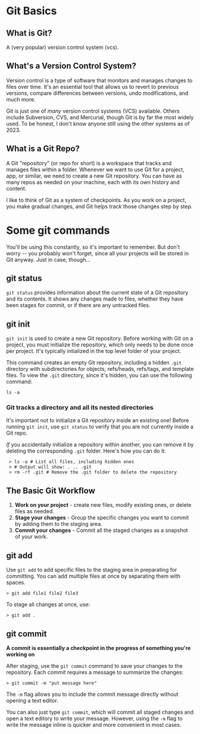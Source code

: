 # Git Basics

## What is Git?

A (very popular) version control system (vcs).

## What's a Version Control System?

Version control is a type of software that monitors and manages changes to files over time. It's an essential tool that allows us to revert to previous versions, compare differences between versions, undo modifications, and much more.

Git is just one of _many_ version control systems (VCS) available. Others include Subversion, CVS, and Mercurial, though Git is by far the most widely used. To be honest, I don't know anyone still using the other systems as of 2023.

## What is a Git Repo?

A Git "repository" (or repo for short) is a workspace that tracks and manages files within a folder. Whenever we want to use Git for a project, app, or similar, we need to create a new Git repository. You can have as many repos as needed on your machine, each with its own history and content.

I like to think of Git as a system of checkpoints. As you work on a project, you make gradual changes, and Git helps track those changes step by step.

# Some git commands

You'll be using this constantly, so it's important to remember. But don't worry -- you probably won't forget, since all your projects will be stored in Git anyway. Just in case, though...

## git status

`git status` provides information about the current state of a Git repository and its contents. It shows any changes made to files, whether they have been stages for commit, or if there are any untracked files.

## git init

`git init` is used to create a new Git repository. Before working with Git on a project, you must initialize the repository, which only needs to be done once per project. It's typically intialized in the top level folder of your project.

This command creates an empty Git repository, including a hidden `.git` directory with subdirectories for objects, refs/heads, refs/tags, and template files. To view the `.git` directory, since it's hidden, you can use the following command:

```
ls -a
```

### Git tracks a directory and all its nested directories

It's important not to initialize a Git repository inside an existing one! Before running `git init`, use `git status` to verify that you are not currently inside a Git repo.

_If_ you accidentally initialize a repository within another, you can remove it by deleting the corresponding `.git` folder. Here's how you can do it:

```
 > ls -a # List all files, including hidden ones
 > # Output will show: . .. .git
 > rm -rf .git # Remove the .git folder to delete the repository
```

## The Basic Git Workflow

1. **Work on your project** - create new files, modify existing ones, or delete files as needed.
2. **Stage your changes** - Group the specific changes you want to commit by adding them to the staging area.
3. **Commit your changes** - Commit all the staged changes as a snapshot of your work.

## git add

Use `git add` to add specific files to the staging area in preparating for committing. You can add multiple files at once by separating them with spaces.

```
> git add file1 file2 file3
```

To stage all changes at once, use:

```
> git add .
```

## git commit

**A commit is essentially a checkpoint in the progress of something you're working on**

After staging, use the `git commit` command to save your changes to the repository. Each commit requires a message to summarize the changes:

```
> git commit -m "put message here"
```

The `-m` flag allows you to include the commit message directly without opening a text editor.

You can also just type `git commit`, which will commit all staged changes and open a text editory to write your message. However, using the `-m` flag to write the message inline is quicker and more convenient in most cases.
